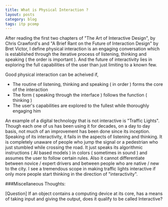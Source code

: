 ```yaml
---
title: What is Physical Interaction ?
layout: posts
category: blog
tags: itp pcomp
---
```


After reading the first two chapters of "The Art of Interactive Design", by Chris Crawford's and "A Brief Rant on the Future of Interaction Design" by Bret Victor, I define physical interaction is an engaging conversation which is established through the iterative process of listening, thinking and speaking ( the order is important ). And the future of interactivity lies in exploring the full capabilities of the user than just limiting to a known few. 

Good physical interaction can be acheived if,


- The routine of listening, thinking and speaking ( in order ) forms the core of the interaction
- The form ( speaking through the interface ) follows the function ( thinking )
- The user's capabilities are explored to the fullest while thoroughly engaging him

An example of a digital technology that is not interactive is "Traffic Lights". Though each one of us has been using it for decades, on a day to day basis, not much of an  improvement has been done since its inception. Speaking of its interactivity, it fails in the aspects of listening and thinking. It is completely unaware of people who jump the signal or a pedestrian who just stumbled while crossing the road. It just speaks its algorithmic instructions ( AI based models ) in colors ( sometimes in sound ) and assumes the user to follow certain rules. Also it cannot differentiate between novice / expert drivers and between people who are native / new to the city.
I see a tremendous scope in making traffic lights interactive if only more people start thinking in the direction of "interactivity".

###Miscellaneous Thoughts:

[Question] If an object contains a computing device at its core, has a means of taking input and giving the output, does it qualify to be called Interactive?
